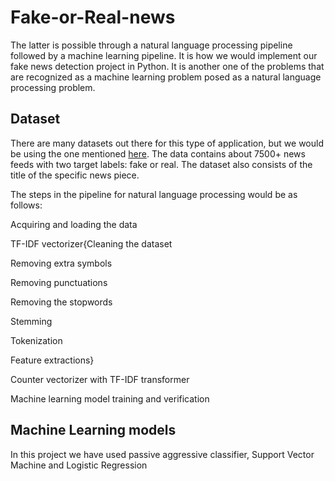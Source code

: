 # Fake-or-Real-news

The latter is possible through a natural language processing pipeline followed by a machine learning pipeline. It is how we would implement our fake news detection project in Python. It is another one of the problems that are recognized as a machine learning problem posed as a natural language processing problem. 

## Dataset

There are many datasets out there for this type of application, but we would be using the one mentioned [here](https://drive.google.com/file/d/1er9NJTLUA3qnRuyhfzuN0XUsoIC4a-_q/view). The data contains about 7500+ news feeds with two target labels: fake or real. The dataset also consists of the title of the specific news piece. 

The steps in the pipeline for natural language processing would be as follows:

Acquiring and loading the data

TF-IDF vectorizer{Cleaning the dataset

Removing extra symbols

Removing punctuations

Removing the stopwords

Stemming

Tokenization

Feature extractions}

Counter vectorizer with TF-IDF transformer

Machine learning model training and verification

## Machine Learning models

In this project we have used passive aggressive classifier, Support Vector Machine and Logistic Regression
